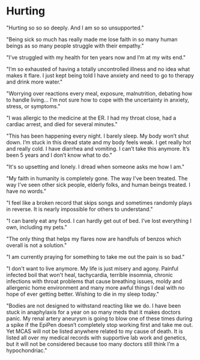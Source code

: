 <!--
source: gpt-3 + jph editing
tags: quotations
-->

# Hurting

"Hurting so so so deeply. And I am so so unsupported."

"Being sick so much has really made me lose faith in so many human beings as so many people struggle with their empathy."

"I’ve struggled with my health for ten years now and I’m at my wits end."

"I’m so exhausted of having a totally uncontrolled illness and no idea what makes it flare. I just kept being told I have anxiety and need to go to therapy and drink more water."

"Worrying over reactions every meal, exposure, malnutrition, debating how to handle living… I'm not sure how to cope with the uncertainty in anxiety, stress, or symptoms."

"I was allergic to the medicine at the ER. I had my throat close, had a cardiac arrest, and died for several minutes."

"This has been happening every night. I barely sleep. My body won’t shut down. I’m stuck in this dread state and my body feels weak. I get really hot and really cold. I have diarrhea and vomiting. I can’t take this anymore. It’s been 5 years and I don’t know what to do."

"It's so upsetting and lonely. I dread when someone asks me how I am."

"My faith in humanity is completely gone. The way I've been treated. The way I've seen other sick people, elderly folks, and human beings treated. I have no words."

"I feel like a broken record that skips songs and sometimes randomly plays in reverse. It is nearly impossible for others to understand."

"I can barely eat any food. I can hardly get out of bed. I’ve lost everything I own, including my pets."

"The only thing that helps my flares now are handfuls of benzos which overall is not a solution."

"I am currently praying for something to take me out the pain is so bad."

"I don't want to live anymore. My life is just misery and agony. Painful infected boil that won't heal, tachycardia, terrible insomnia, chronic infections with throat problems that cause breathing issues, moldy and allergenic home environment and many more awful things I deal with no hope of ever getting better. Wishing to die in my sleep today."

"Bodies are not designed to withstand reacting like we do. I have been stuck in anaphylaxis for a year on so many meds that it makes doctors panic. My renal artery aneurysm is going to blow one of these times during a spike if the EpiPen doesn’t completely stop working first and take me out. Yet MCAS will not be listed anywhere related to my cause of death. It is listed all over my medical records with supportive lab work and genetics, but it will not be considered because too many doctors still think I’m a hypochondriac."
